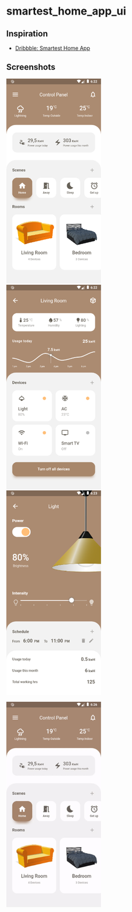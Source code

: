 # smartest_home_app_ui

## Inspiration

- [Dribbble: Smartest Home App](https://dribbble.com/shots/6938442--Smartest-Home-App)

## Screenshots

[<img alt="home page" width="250px" src=".screenshots/home_page.png" />](.screenshots/home_page.png)
&nbsp;
[<img alt="room page" width="250px" src=".screenshots/room_page.png" />](.screenshots/room_page.png)
&nbsp;
[<img alt="light page" width="250px" src=".screenshots/light_page.png" />](.screenshots/light_page.png)

[<img alt="recording" width="250px" src=".screenshots/recording.gif" />](.screenshots/recording.gif)
